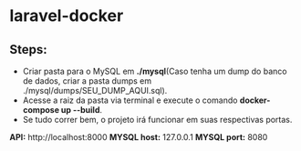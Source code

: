 # laravel-docker

## Steps:
- Criar pasta para o MySQL em **./mysql**(Caso tenha um dump do banco de dados, criar a pasta dumps em ./mysql/dumps/SEU_DUMP_AQUI.sql).
- Acesse a raiz da pasta via terminal e execute o comando **docker-compose up --build**.
- Se tudo correr bem, o projeto irá funcionar em suas respectivas portas.

**API:** http://localhost:8000
**MYSQL host:** 127.0.0.1
**MYSQL port:** 8080
